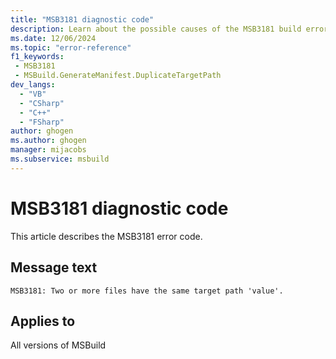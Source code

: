 ```yaml
---
title: "MSB3181 diagnostic code"
description: Learn about the possible causes of the MSB3181 build error, and get troubleshooting tips.
ms.date: 12/06/2024
ms.topic: "error-reference"
f1_keywords:
 - MSB3181
 - MSBuild.GenerateManifest.DuplicateTargetPath
dev_langs:
  - "VB"
  - "CSharp"
  - "C++"
  - "FSharp"
author: ghogen
ms.author: ghogen
manager: mijacobs
ms.subservice: msbuild
---
```


# MSB3181 diagnostic code

<!-- :::ErrorDefinitionDescription::: -->
<!-- :::editable-content name="introDescription"::: -->
This article describes the MSB3181 error code.
<!-- :::editable-content-end::: -->

## Message text

`MSB3181: Two or more files have the same target path 'value'.`

<!-- :::editable-content name="postOutputDescription"::: -->
<!--
{StrBegin="MSB3181: "}
-->
<!-- :::editable-content-end::: -->
<!-- :::ErrorDefinitionDescription-end::: -->

## Applies to

All versions of MSBuild
